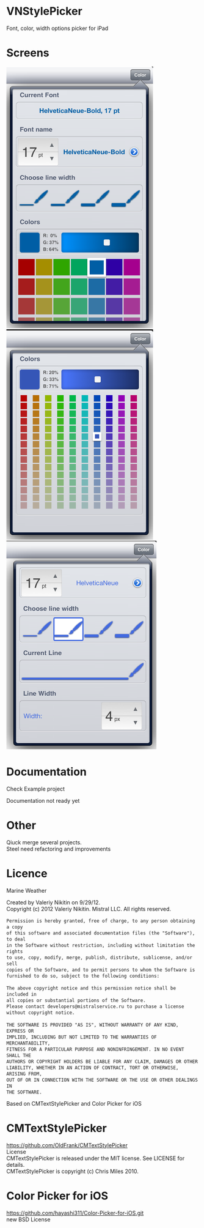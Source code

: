 VNStylePicker
=============
Font, color, width options picker for iPad

Screens  
============
     
![Example1](https://github.com/VNikitin/VNStylePicker/raw/master/screens/screen1.png "Example1")   
![Example2](https://github.com/VNikitin/VNStylePicker/raw/master/screens/screen2.png "Example2")   
![Example3](https://github.com/VNikitin/VNStylePicker/raw/master/screens/screen3.png "Example2")   

Documentation  
============
Check Example project

Documentation not ready yet

Other  
============
  
  Qiuck merge several projects.   
  Steel need refactoring and improvements   
  
  

Licence  
============
  Marine Weather  
  
  Created by Valeriy Nikitin on 9/29/12.  
  Copyright (c) 2012 Valeriy Nikitin. Mistral LLC. All rights reserved.  
  
    Permission is hereby granted, free of charge, to any person obtaining a copy  
    of this software and associated documentation files (the "Software"), to deal  
    in the Software without restriction, including without limitation the rights  
    to use, copy, modify, merge, publish, distribute, sublicense, and/or sell  
    copies of the Software, and to permit persons to whom the Software is  
    furnished to do so, subject to the following conditions:  
  
    The above copyright notice and this permission notice shall be included in  
    all copies or substantial portions of the Software.  
    Please contact developers@mistralservice.ru to purchase a license without copyright notice.

    THE SOFTWARE IS PROVIDED "AS IS", WITHOUT WARRANTY OF ANY KIND, EXPRESS OR
    IMPLIED, INCLUDING BUT NOT LIMITED TO THE WARRANTIES OF MERCHANTABILITY,
    FITNESS FOR A PARTICULAR PURPOSE AND NONINFRINGEMENT. IN NO EVENT SHALL THE
    AUTHORS OR COPYRIGHT HOLDERS BE LIABLE FOR ANY CLAIM, DAMAGES OR OTHER
    LIABILITY, WHETHER IN AN ACTION OF CONTRACT, TORT OR OTHERWISE, ARISING FROM,
    OUT OF OR IN CONNECTION WITH THE SOFTWARE OR THE USE OR OTHER DEALINGS IN
    THE SOFTWARE.



Based on CMTextStylePicker and Color Picker for iOS

CMTextStylePicker
==================
https://github.com/OldFrank/CMTextStylePicker  
License  
CMTextStylePicker is released under the MIT license. See LICENSE for details.  
CMTextStylePicker is copyright (c) Chris Miles 2010.  


Color Picker for iOS  
==================
https://github.com/hayashi311/Color-Picker-for-iOS.git  
new BSD License  

